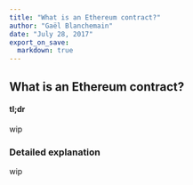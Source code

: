 ```yaml
---
title: "What is an Ethereum contract?"
author: "Gaël Blanchemain"
date: "July 28, 2017"
export_on_save:
  markdown: true
---
```

## What is an Ethereum contract?
  
  
#### tl;dr

wip
  
### Detailed explanation
  

  wip